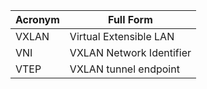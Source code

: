 | Acronym | Full Form                              |
|---------|----------------------------------------|
| VXLAN     | Virtual Extensible LAN               |
| VNI      | VXLAN Network Identifier             |
| VTEP     | VXLAN tunnel endpoint                 |
